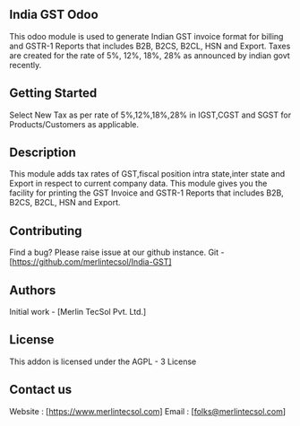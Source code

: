 ## India GST Odoo


This odoo module is used to generate Indian GST invoice format for billing and GSTR-1 Reports that includes B2B, B2CS, B2CL, HSN and Export.
Taxes are created for the rate of 5%, 12%, 18%, 28% as announced by indian govt recently.

## Getting Started

Select New Tax as per rate of 5%,12%,18%,28% in IGST,CGST and SGST for Products/Customers as applicable.

## Description

This module adds tax rates of GST,fiscal position intra state,inter state and Export in respect to current company data.
This module gives you the facility for printing the GST Invoice and GSTR-1 Reports that includes B2B, B2CS, B2CL, HSN and Export.

## Contributing

Find a bug? Please raise issue at our github instance.
Git - [https://github.com/merlintecsol/India-GST]

## Authors

Initial work - [Merlin TecSol Pvt. Ltd.]

## License

This addon is licensed under the AGPL - 3 License

## Contact us

Website : [https://www.merlintecsol.com]
Email : [folks@merlintecsol.com]
